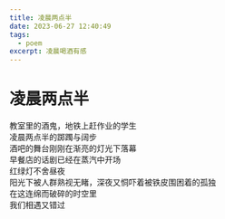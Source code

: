 ```yaml
---
title: 凌晨两点半
date: 2023-06-27 12:40:49
tags:
  - poem
excerpt: 凌晨喝酒有感
---
```

# 凌晨两点半
教室里的酒鬼，地铁上赶作业的学生</br>
凌晨两点半的踯躅与阔步</br>
酒吧的舞台刚刚在渐亮的灯光下落幕</br>
早餐店的话剧已经在蒸汽中开场</br>
红绿灯不舍昼夜</br>
阳光下被人群熟视无睹，深夜又恫吓着被铁皮围困着的孤独</br>
在这连绵而破碎的时空里</br>
我们相遇又错过</br>
